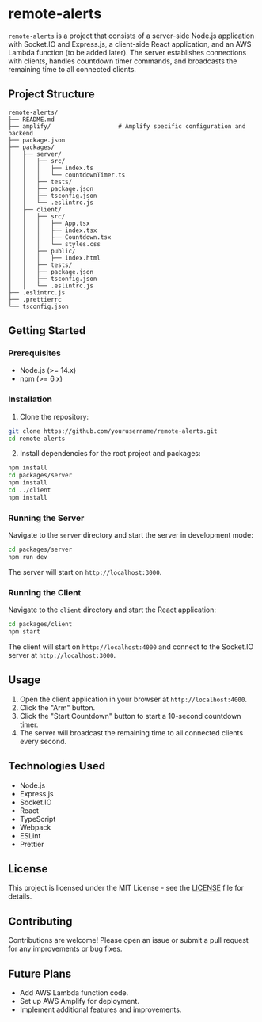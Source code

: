 # remote-alerts

`remote-alerts` is a project that consists of a server-side Node.js application with Socket.IO and Express.js, a client-side React application, and an AWS Lambda function (to be added later). The server establishes connections with clients, handles countdown timer commands, and broadcasts the remaining time to all connected clients.

## Project Structure

```plaintext
remote-alerts/
├── README.md
├── amplify/                   # Amplify specific configuration and backend
├── package.json
├── packages/
│   ├── server/
│   │   ├── src/
│   │   │   ├── index.ts
│   │   │   └── countdownTimer.ts
│   │   ├── tests/
│   │   ├── package.json
│   │   ├── tsconfig.json
│   │   └── .eslintrc.js
│   ├── client/
│   │   ├── src/
│   │   │   ├── App.tsx
│   │   │   ├── index.tsx
│   │   │   ├── Countdown.tsx
│   │   │   └── styles.css
│   │   ├── public/
│   │   │   ├── index.html
│   │   ├── tests/
│   │   ├── package.json
│   │   ├── tsconfig.json
│   │   └── .eslintrc.js
├── .eslintrc.js
├── .prettierrc
└── tsconfig.json
```

## Getting Started

### Prerequisites

- Node.js (>= 14.x)
- npm (>= 6.x)

### Installation

1. Clone the repository:

```bash
git clone https://github.com/yourusername/remote-alerts.git
cd remote-alerts
```

2. Install dependencies for the root project and packages:

```bash
npm install
cd packages/server
npm install
cd ../client
npm install
```

### Running the Server

Navigate to the `server` directory and start the server in development mode:

```bash
cd packages/server
npm run dev
```

The server will start on `http://localhost:3000`.

### Running the Client

Navigate to the `client` directory and start the React application:

```bash
cd packages/client
npm start
```

The client will start on `http://localhost:4000` and connect to the Socket.IO server at `http://localhost:3000`.

## Usage

1. Open the client application in your browser at `http://localhost:4000`.
2. Click the "Arm" button.
3. Click the "Start Countdown" button to start a 10-second countdown timer.
4. The server will broadcast the remaining time to all connected clients every second.

## Technologies Used

- Node.js
- Express.js
- Socket.IO
- React
- TypeScript
- Webpack
- ESLint
- Prettier

## License

This project is licensed under the MIT License - see the [LICENSE](LICENSE) file for details.

## Contributing

Contributions are welcome! Please open an issue or submit a pull request for any improvements or bug fixes.

## Future Plans

- Add AWS Lambda function code.
- Set up AWS Amplify for deployment.
- Implement additional features and improvements.
